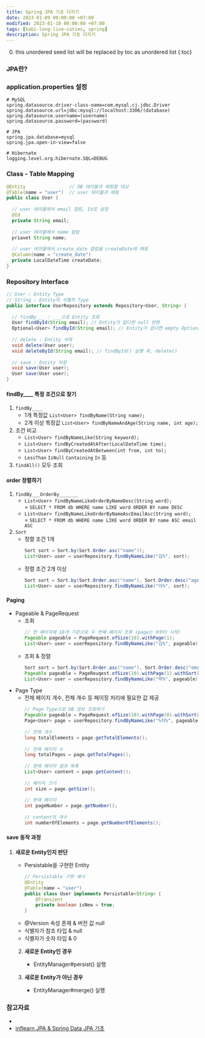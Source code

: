 ```yaml
---
title: Spring JPA 기초 다지기
date: 2023-01-09 00:00:00 +07:00
modified: 2023-01-10 00:00:00 +07:00
tags: [kabi-long-live-cuties, spring]
description: Spring JPA 기초 다지기
---
```

0. this unordered seed list will be replaced by toc as unordered list
{:toc}

### JPA란?

### application.properties 설정
```
# MySQL
spring.datasource.driver-class-name=com.mysql.cj.jdbc.Driver
spring.datasource.url=jdbc:mysql://localhost:3306/(database)
spring.datasource.username=(username)
spring.datasource.password=(password)
  
# JPA
spring.jpa.database=mysql
spring.jpa.open-in-view=false
  
# Hibernate
logging.level.org.hibernate.SQL=DEBUG
```

### Class - Table Mapping
```java
@Entity                // DB 테이블과 매핑할 대상
@Table(name = "user")  // user 테이블과 매핑
public class User {
  
  // user 테이블에서 email 컬럼, Id로 설정
  @Id
  private String email;
  
  // user 테이블에서 name 컬럼
  priavet String name;
  
  // user 테이블에서 create_date 컬럼을 createDate에 매핑
  @Column(name = "create_date")
  private LocalDateTime createDate;
}
```

### Repository Interface
```java
// User : Entity Type
// String : Entity의 식별자 Type
public interface UserRepository extends Repository<User, String> {
  
  // findBy___ : ___으로 Entity 조회
  User findById(String email); // Entity가 없다면 null 반환
  Optional<User> findById(String email); // Entity가 없다면 empty Optional 반환
  
  // delete : Entity 삭제
  void delete(User user);
  void deleteById(String email); // findById() 실행 후, delete()
  
  // save : Entity 저장
  void save(User user);
  User save(User user);
}
```

#### findBy____ 특정 조건으로 찾기
1. `findBy____`
    - 1개 특정값 `List<User> findByName(String name);`
    - 2개 이상 특정값 `List<User> findByNameAndAge(String name, int age);`
2. 조건 비교
    - `List<User> findByNameLike(String keyword);`
    - `List<User> findByCreatedAtAfter(LocalDateTime time);`
    - `List<User> findByCreatedAtBetween(int from, int to);`
    - `LessThan` `IsNull` `Containing` `In` 등
3. `findAll()` 모두 조회

#### order 정렬하기
1. `findBy___OrderBy_______` 
    - `List<User> findByNameLikeOrderByNameDesc(String word);`  
       = `SELECT * FROM db WHERE name LIKE word ORDER BY name DESC`
    - `List<User> findByNameLikeOrderByNameAscEmailAsc(String word);`  
      = `SELECT * FROM db WHERE name LIKE word ORDER BY name ASC email ASC`
2. `Sort`
    - 정렬 조건 1개
      ```java
      Sort sort = Sort.by(Sort.Order.asc("name"));
      List<User> user = userRepository.findByNameLike("김%", sort);
      ```
    - 정렬 조건 2개 이상
      ```java
      Sort sort = Sort.by(Sort.Order.asc("name"), Sort.Order.desc("age"));
      List<User> user = userRepository.findByNameLike("이%", sort);
      ```

#### Paging
- Pageable & PageRequest
    - 조회
      ```java
      // 한 페이지에 10개 기준으로 두 번째 페이지 조회 (page는 0부터 시작)
      Pageable pageable = PageRequest.ofSize(10).withPage(1);
      List<User> user = userRepository.findByNameLike("김%", pageable);
      ```
    - 조회 & 정렬
      ```java
      Sort sort = Sort.by(Sort.Order.asc("name"), Sort.Order.desc("email"));
      Pageable pageable = PageReuqest.ofSize(10).withPage(1).withSort(sort);
      List<User> user = userRepository.findByNameLike("박%", pageable);
      ```
- Page Type
    - 전체 페이지 개수, 전체 개수 등 페이징 처리에 필요한 값 제공
      ```java
      // Page Type으로 DB 정보 조회하기
      Pageable pageable = PageRequest.ofSize(10).withPage(0).withSort(sort);
      Page<User> page = userRepository.findByNameLike("%지%", pageable);
        
      // 전체 개수
      long totalElements = page.getTotalElements();
        
      // 전체 페이지 수
      long totalPages = page.getTotalPages();
        
      // 현재 페이지 결과 목록
      List<User> content = page.getContent();
        
      // 페이지 크기
      int size = page.getSize();
        
      // 현재 페이지
      int pageNumber = page.getNumber();
        
      // content의 개수
      int numberOfElements = page.getNumberOfElements();
      ```

#### save 동작 과정
1. **새로운 Entity인지 판단**
    - Persistable을 구현한 Entity
        ```java
        // Persistable 구현 예시
        @Entity
        @Table(name = "user")
        public class User implements Persistable<String> {
            @Transient
            private boolean isNew = true;
        }
        ```
    - @Version 속성 존재 & 버전 값 null
    - 식별자가 참조 타입 & null
    - 식별자가 숫자 타입 & 0  
    
    2. **새로운 Entity인 경우**   
        - EntityManager#persist() 실행  

    2. **새로운 Entity가 아닌 경우**  
        - EntityManager#merge() 실행  

### 참고자료
- []()
- [inflearn JPA & Spring Data JPA 기초](https://www.inflearn.com/course/jpa-spring-data-%EA%B8%B0%EC%B4%88/dashboard)
